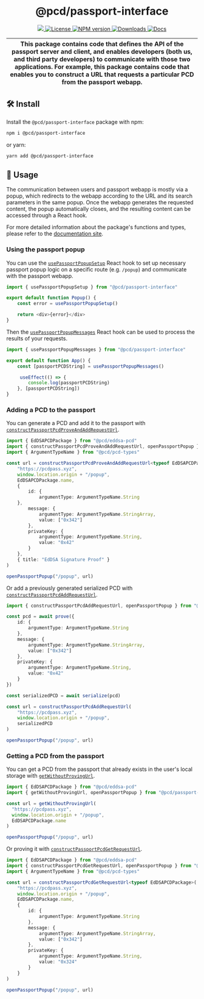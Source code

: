 <p align="center">
    <h1 align="center">
        @pcd/passport-interface
    </h1>
</p>

<p align="center">
    <a href="https://github.com/proofcarryingdata">
        <img src="https://img.shields.io/badge/project-PCD-blue.svg?style=flat-square">
    </a>
    <a href="https://github.com/proofcarryingdata/zupass/blob/main/packages/passport-interface/LICENSE">
        <img alt="License" src="https://img.shields.io/badge/license-GPL--3.0-green.svg?style=flat-square">
    </a>
    <a href="https://www.npmjs.com/package/@pcd/passport-interface">
        <img alt="NPM version" src="https://img.shields.io/npm/v/@pcd/passport-interface?style=flat-square" />
    </a>
    <a href="https://npmjs.org/package/@pcd/passport-interface">
        <img alt="Downloads" src="https://img.shields.io/npm/dm/@pcd/passport-interface.svg?style=flat-square" />
    </a>
    <a href="https://docs.pcd.team/modules/_pcd_passport_interface.html">
        <img alt="Docs" src="https://img.shields.io/badge/docs-typedoc-purple.svg?style=flat-square">
    </a>
</p>

| This package contains code that defines the API of the passport server and client, and enables developers (both us, and third party developers) to communicate with those two applications. For example, this package contains code that enables you to construct a URL that requests a particular PCD from the passport webapp. |
| ------------------------------------------------------------------------------------------------------------------------------------------------------------------------------------------------------------------------------------------------------------------------------------------------------------------------------------- |


## 🛠 Install

Install the `@pcd/passport-interface` package with npm:

```bash
npm i @pcd/passport-interface
```

or yarn:

```bash
yarn add @pcd/passport-interface
```

## 📜 Usage

The communication between users and passport webapp is mostly via a popup, which redirects to the webapp according to the URL and its search parameters in the same popup. Once the webapp generates the requested content, the popup automatically closes, and the resulting content can be accessed through a React hook.

For more detailed information about the package's functions and types, please refer to the [documentation site](https://docs.pcd.team/modules/_pcd_passport_interface.html).

### Using the passport popup

You can use the [`usePassportPopupSetup`](https://docs.pcd.team/functions/_pcd_passport_interface.usePassportPopupSetup.html) React hook to set up necessary passport popup logic on a specific route (e.g. `/popup`) and communicate with the passport webapp.

```typescript
import { usePassportPopupSetup } from "@pcd/passport-interface"

export default function Popup() {
    const error = usePassportPopupSetup()

    return <div>{error}</div>
}
```

Then the [`usePassportPopupMessages`](https://docs.pcd.team/functions/_pcd_passport_interface.usePassportPopupMessages.html) React hook can be used to process the results of your requests.

```typescript
import { usePassportPopupMessages } from "@pcd/passport-interface"

export default function App() {
    const [passportPCDString] = usePassportPopupMessages()

     useEffect(() => {
        console.log(passportPCDString)
    }, [passportPCDString])
}
```

### Adding a PCD to the passport

You can generate a PCD and add it to the passport with [`constructPassportPcdProveAndAddRequestUrl`](https://docs.pcd.team/functions/_pcd_passport_interface.constructPassportPcdProveAndAddRequestUrl.html).

```typescript
import { EdDSAPCDPackage } from "@pcd/eddsa-pcd"
import { constructPassportPcdProveAndAddRequestUrl, openPassportPopup } from "@pcd/passport-interface"
import { ArgumentTypeName } from "@pcd/pcd-types"

const url = constructPassportPcdProveAndAddRequestUrl<typeof EdDSAPCDPackage>(
    "https://pcdpass.xyz",
    window.location.origin + "/popup",
    EdDSAPCDPackage.name,
    {
        id: {
            argumentType: ArgumentTypeName.String
    },
        message: {
            argumentType: ArgumentTypeName.StringArray,
            value: ["0x342"]
        },
        privateKey: {
            argumentType: ArgumentTypeName.String,
            value: "0x42"
        }
    },
    { title: "EdDSA Signature Proof" }
)

openPassportPopup("/popup", url)
```

Or add a previously generated serialized PCD with [`constructPassportPcdAddRequestUrl`](https://docs.pcd.team/functions/_pcd_passport_interface.constructPassportPcdAddRequestUrl.html).

```typescript
import { constructPassportPcdAddRequestUrl, openPassportPopup } from "@pcd/passport-interface"

const pcd = await prove({
    id: {
        argumentType: ArgumentTypeName.String
    },
    message: {
        argumentType: ArgumentTypeName.StringArray,
        value: ["0x342"]
    },
    privateKey: {
        argumentType: ArgumentTypeName.String,
        value: "0x42"
    }
})

const serializedPCD = await serialize(pcd)

const url = constructPassportPcdAddRequestUrl(
    "https://pcdpass.xyz",
    window.location.origin + "/popup",
    serializedPCD
)

openPassportPopup("/popup", url)
```

### Getting a PCD from the passport

You can get a PCD from the passport that already exists in the user's local storage with [`getWithoutProvingUrl`](https://docs.pcd.team/functions/_pcd_passport_interface.getWithoutProvingUrl.html).

```typescript
import { EdDSAPCDPackage } from "@pcd/eddsa-pcd"
import { getWithoutProvingUrl, openPassportPopup } from "@pcd/passport-interface"

const url = getWithoutProvingUrl(
  "https://pcdpass.xyz",
  window.location.origin + "/popup",
  EdDSAPCDPackage.name
)

openPassportPopup("/popup", url)
```

Or proving it with [`constructPassportPcdGetRequestUrl`](https://docs.pcd.team/functions/_pcd_passport_interface.constructPassportPcdGetRequestUrl.html).

```typescript
import { EdDSAPCDPackage } from "@pcd/eddsa-pcd"
import { constructPassportPcdGetRequestUrl, openPassportPopup } from "@pcd/passport-interface"
import { ArgumentTypeName } from "@pcd/pcd-types"

const url = constructPassportPcdGetRequestUrl<typeof EdDSAPCDPackage>(
    "https://pcdpass.xyz",
    window.location.origin + "/popup",
    EdDSAPCDPackage.name,
    {
        id: {
            argumentType: ArgumentTypeName.String
        },
        message: {
            argumentType: ArgumentTypeName.StringArray,
            value: ["0x342"]
        },
        privateKey: {
            argumentType: ArgumentTypeName.String,
            value: "0x324"
        }
    }
)

openPassportPopup("/popup", url)
```
